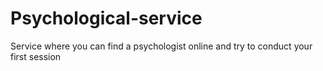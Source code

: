 # Psychological-service
<p>Service where you can find a psychologist online and try to conduct your first session</p>

